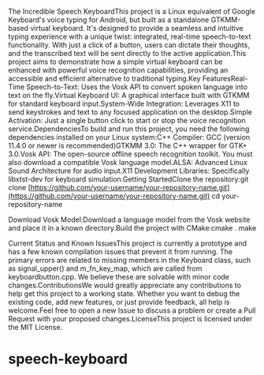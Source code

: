 The Incredible Speech KeyboardThis project is a Linux equivalent of Google Keyboard's voice typing for Android, but built as a standalone GTKMM-based virtual keyboard. It's designed to provide a seamless and intuitive typing experience with a unique twist: integrated, real-time speech-to-text functionality. With just a click of a button, users can dictate their thoughts, and the transcribed text will be sent directly to the active application.This project aims to demonstrate how a simple virtual keyboard can be enhanced with powerful voice recognition capabilities, providing an accessible and efficient alternative to traditional typing.Key FeaturesReal-Time Speech-to-Text: Uses the Vosk API to convert spoken language into text on the fly.Virtual Keyboard UI: A graphical interface built with GTKMM for standard keyboard input.System-Wide Integration: Leverages X11 to send keystrokes and text to any focused application on the desktop.Simple Activation: Just a single button click to start or stop the voice recognition service.DependenciesTo build and run this project, you need the following dependencies installed on your Linux system:C++ Compiler: GCC (version 11.4.0 or newer is recommended)GTKMM 3.0: The C++ wrapper for GTK+ 3.0.Vosk API: The open-source offline speech recognition toolkit. You must also download a compatible Vosk language model.ALSA: Advanced Linux Sound Architecture for audio input.X11 Development Libraries: Specifically libxtst-dev for keyboard simulation.Getting StartedClone the repository:git clone [https://github.com/your-username/your-repository-name.git](https://github.com/your-username/your-repository-name.git)
cd your-repository-name

Download Vosk Model:Download a language model from the Vosk website and place it in a known directory.Build the project with CMake:cmake .
make

Current Status and Known IssuesThis project is currently a prototype and has a few known compilation issues that prevent it from running. The primary errors are related to missing members in the Keyboard class, such as signal_upper() and m_fn_key_map, which are called from keyboardbutton.cpp. We believe these are solvable with minor code changes.ContributionsWe would greatly appreciate any contributions to help get this project to a working state.  Whether you want to debug the existing code, add new features, or just provide feedback, all help is welcome.Feel free to open a new Issue to discuss a problem or create a Pull Request with your proposed changes.LicenseThis project is licensed under the MIT License.
# speech-keyboard
